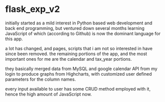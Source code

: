 # flask_exp_v2

initially started as a mild interest in Python based web development and back end programming, but ventured down several months learning JavaScript of which (according to Github) is now the dominant language for this app.

a lot has changed, and pages, scripts that i am not so interested in have since been removed. the remaining portions of the app, and the most important ones for me are the calendar and tax_year portions.

they basically merged data from MySQL and google calendar API from my login to produce graphs from Highcharts, with customized user defined parameters for the column names.

every input available to user has some CRUD method employed with it, hence the high amount of JavaScript now.
